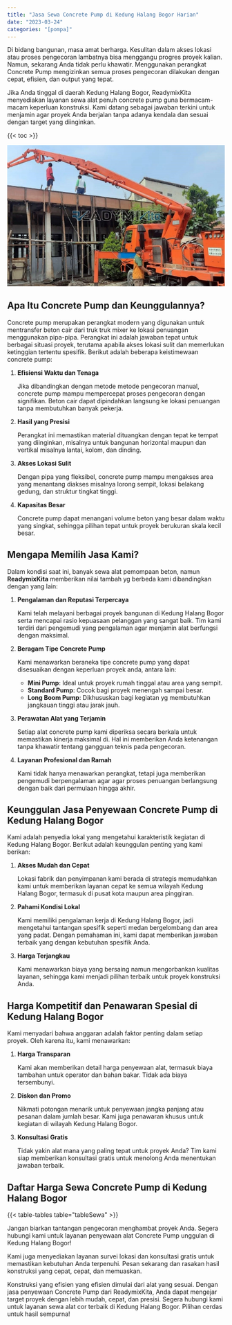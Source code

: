 ```yaml
---
title: "Jasa Sewa Concrete Pump di Kedung Halang Bogor Harian"
date: "2023-03-24"
categories: "[pompa]"
---
```


Di bidang bangunan, masa amat berharga. Kesulitan dalam akses lokasi atau proses pengecoran lambatnya bisa menggangu progres proyek kalian. Namun, sekarang Anda tidak perlu khawatir. Menggunakan perangkat Concrete Pump mengizinkan semua proses pengecoran dilakukan dengan cepat, efisien, dan output yang tepat.

Jika Anda tinggal di daerah Kedung Halang Bogor, ReadymixKita menyediakan layanan sewa alat penuh concrete pump guna bermacam-macam keperluan konstruksi. Kami datang sebagai jawaban terkini untuk menjamin agar proyek Anda berjalan tanpa adanya kendala dan sesuai dengan target yang diinginkan.

{{< toc >}}

![Jasa Sewa Concrete Pump di Kedung Halang Bogor Harian](/images/pompa/sewa-pompa-21.jpg)

## Apa Itu Concrete Pump dan Keunggulannya?

Concrete pump merupakan perangkat modern yang digunakan untuk mentransfer beton cair dari truk truk mixer ke lokasi penuangan menggunakan pipa-pipa. Perangkat ini adalah jawaban tepat untuk berbagai situasi proyek, terutama apabila akses lokasi sulit dan memerlukan ketinggian tertentu spesifik. Berikut adalah beberapa keistimewaan concrete pump:

1. **Efisiensi Waktu dan Tenaga**

   Jika dibandingkan dengan metode metode pengecoran manual, concrete pump mampu mempercepat proses pengecoran dengan signifikan. Beton cair dapat dipindahkan langsung ke lokasi penuangan tanpa membutuhkan banyak pekerja.

2. **Hasil yang Presisi**

   Perangkat ini memastikan material dituangkan dengan tepat ke tempat yang diinginkan, misalnya untuk bangunan horizontal maupun dan vertikal misalnya lantai, kolom, dan dinding.

3. **Akses Lokasi Sulit**

   Dengan pipa yang fleksibel, concrete pump mampu mengakses area yang menantang diakses misalnya lorong sempit, lokasi belakang gedung, dan struktur tingkat tinggi.

4. **Kapasitas Besar**

   Concrete pump dapat menangani volume beton yang besar dalam waktu yang singkat, sehingga pilihan tepat untuk proyek berukuran skala kecil besar.

## Mengapa Memilih Jasa Kami?

Dalam kondisi saat ini, banyak sewa alat pemompaan beton, namun **ReadymixKita** memberikan nilai tambah yg berbeda kami dibandingkan dengan yang lain:

1. **Pengalaman dan Reputasi Terpercaya**

   Kami telah melayani berbagai proyek bangunan di Kedung Halang Bogor serta mencapai rasio kepuasaan pelanggan yang sangat baik. Tim kami terdiri dari pengemudi yang pengalaman agar menjamin alat berfungsi dengan maksimal.

2. **Beragam Tipe Concrete Pump**

   Kami menawarkan beraneka tipe concrete pump yang dapat disesuaikan dengan keperluan proyek anda, antara lain:
   - **Mini Pump**: Ideal untuk proyek rumah tinggal atau area yang sempit.
   - **Standard Pump**: Cocok bagi proyek menengah sampai besar.
   - **Long Boom Pump**: Dikhususkan bagi kegiatan yg membutuhkan jangkauan tinggi atau jarak jauh.

3. **Perawatan Alat yang Terjamin**

   Setiap alat concrete pump kami diperiksa secara berkala untuk memastikan kinerja maksimal di. Hal ini memberikan Anda ketenangan tanpa khawatir tentang gangguan teknis pada pengecoran.

4. **Layanan Profesional dan Ramah**

   Kami tidak hanya menawarkan perangkat, tetapi juga memberikan pengemudi berpengalaman agar agar proses penuangan berlangsung dengan baik dari permulaan hingga akhir.

## Keunggulan Jasa Penyewaan Concrete Pump di Kedung Halang Bogor

Kami adalah penyedia lokal yang mengetahui karakteristik kegiatan di Kedung Halang Bogor. Berikut adalah keunggulan penting yang kami berikan:

1. **Akses Mudah dan Cepat**

   Lokasi fabrik dan penyimpanan kami berada di strategis memudahkan kami untuk memberikan layanan cepat ke semua wilayah Kedung Halang Bogor, termasuk di pusat kota maupun area pinggiran.

2. **Pahami Kondisi Lokal**

   Kami memiliki pengalaman kerja di Kedung Halang Bogor, jadi mengetahui tantangan spesifik seperti medan bergelombang dan area yang padat. Dengan pemahaman ini, kami dapat memberikan jawaban terbaik yang dengan kebutuhan spesifik Anda.

3. **Harga Terjangkau**

   Kami menawarkan biaya yang bersaing namun mengorbankan kualitas layanan, sehingga kami menjadi pilihan terbaik untuk proyek konstruksi Anda.

## Harga Kompetitif dan Penawaran Spesial di Kedung Halang Bogor

Kami menyadari bahwa anggaran adalah faktor penting dalam setiap proyek. Oleh karena itu, kami menawarkan:

1. **Harga Transparan**

   Kami akan memberikan detail harga penyewaan alat, termasuk biaya tambahan untuk operator dan bahan bakar. Tidak ada biaya tersembunyi.

2. **Diskon dan Promo**

   Nikmati potongan menarik untuk penyewaan jangka panjang atau pesanan dalam jumlah besar. Kami juga penawaran khusus untuk kegiatan di wilayah Kedung Halang Bogor.

3. **Konsultasi Gratis**

   Tidak yakin alat mana yang paling tepat untuk proyek Anda? Tim kami siap memberikan konsultasi gratis untuk menolong Anda menentukan jawaban terbaik.

## Daftar Harga Sewa Concrete Pump di Kedung Halang Bogor

{{< table-tables table="tableSewa" >}}

Jangan biarkan tantangan pengecoran menghambat proyek Anda. Segera hubungi kami untuk layanan penyewaan alat Concrete Pump unggulan di Kedung Halang Bogor!

Kami juga menyediakan layanan survei lokasi dan konsultasi gratis untuk memastikan kebutuhan Anda terpenuhi. Pesan sekarang dan rasakan hasil konstruksi yang cepat, cepat, dan memuaskan.

Konstruksi yang efisien yang efisien dimulai dari alat yang sesuai. Dengan jasa penyewaan Concrete Pump dari ReadymixKita, Anda dapat mengejar target proyek dengan lebih mudah, cepat, dan presisi. Segera hubungi kami untuk layanan sewa alat cor terbaik di Kedung Halang Bogor. Pilihan cerdas untuk hasil sempurna!